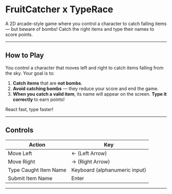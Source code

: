 # FruitCatcher x TypeRace

A 2D arcade-style game where you control a character to catch falling items — but beware of bombs! Catch the right items and type their names to score points.

---

## How to Play

You control a character that moves left and right to catch items falling from the sky. Your goal is to:

1. **Catch items** that are **not bombs**.
2. **Avoid catching bombs** — they reduce your score and end the game.
3. **When you catch a valid item**, its name will appear on the screen. **Type it correctly** to earn points!

React fast, type faster!

---

##  Controls

| Action                 | Key                             |
|------------------------|----------------------------------|
| Move Left              | ← (Left Arrow)                  |
| Move Right             | → (Right Arrow)                 |
| Type Caught Item Name  | Keyboard (alphanumeric input)   |
| Submit Item Name       | Enter                           |

---
